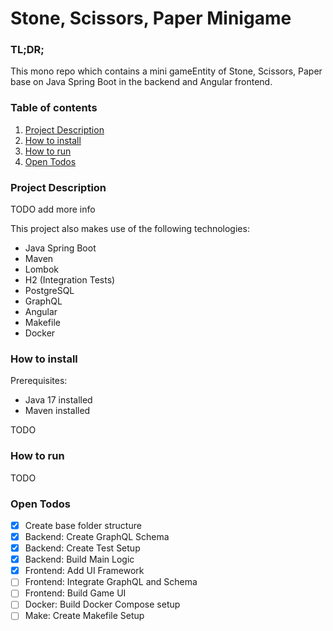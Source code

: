 # Stone, Scissors, Paper Minigame

### TL;DR;

This mono repo which contains a mini gameEntity of Stone, Scissors, Paper
base on Java Spring Boot in the backend and
Angular frontend.

### Table of contents

1. [ Project Description ](#desc)
2. [ How to install ](#howtoinstall)
3. [ How to run ](#howtorun)
4. [ Open Todos ](#opentodos)

<a name="desc"></a>

### Project Description

TODO add more info

This project also makes use of the following technologies:

- Java Spring Boot
- Maven
- Lombok
- H2 (Integration Tests)
- PostgreSQL
- GraphQL
- Angular
- Makefile
- Docker

<a name="howtoinstall"></a>

### How to install

Prerequisites:

- Java 17 installed
- Maven installed

TODO

<a name="howtorun"></a>

### How to run

TODO

<a name="opentodos"></a>

### Open Todos

- [x] Create base folder structure
- [x] Backend: Create GraphQL Schema
- [x] Backend: Create Test Setup
- [x] Backend: Build Main Logic
- [x] Frontend: Add UI Framework
- [ ] Frontend: Integrate GraphQL and Schema
- [ ] Frontend: Build Game UI
- [ ] Docker: Build Docker Compose setup
- [ ] Make: Create Makefile Setup

